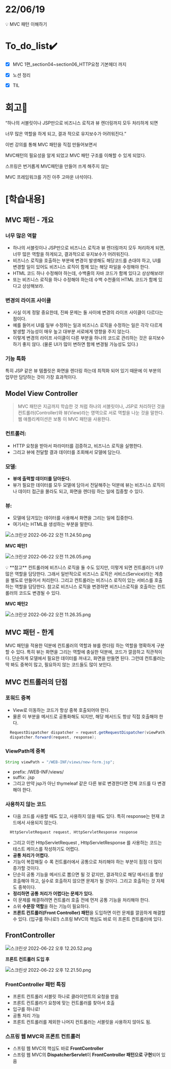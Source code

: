 # 22/06/19
<aside>
💡 MVC 패턴 이해하기

</aside>

# To_do_list✔️



- [x]  MVC 1편_section04~section06_HTTP요청 기본헤더 까지
- [x]  노션 정리
- [x]  TIL



# 회고🤔

“하나의 서블릿이나 JSP만으로 비즈니스 로직과 뷰 렌더링까지 모두 처리하게 되면

너무 많은 역할을 하게 되고, 결과 적으로 유지보수가 어려워진다.”

이번 강의를 통해 MVC 패턴을 직접 만들어보면서 

MVC패턴의 필요성을 알게 되었고 MVC 패턴 구조를 이해할 수 있게 되었다.

스프링은 번거롭게 MVC패턴을 만들어 쓰게 해주지 않는

MVC 프레임워크를 가진 아주 고마운 녀석이다.

# [학습내용]



## **MVC 패턴 - 개요**

### **너무 많은 역할**

- 하나의 서블릿이나 JSP만으로 비즈니스 로직과 뷰 렌더링까지 모두 처리하게 되면, 너무 많은 역할을
하게되고, 결과적으로 유지보수가 어려워진다.
- 비즈니스 로직을 호출하는 부분에 변경이 발생해도 해당코드를 손대야 하고, UI를 변경할 일이 있어도 비즈니스 로직이 함께 있는 해당 파일을 수정해야 한다.
- HTML 코드 하나 수정해야 하는데, 수백줄의 자바 코드가 함께 있다고 상상해보라!
- 또는 비즈니스 로직을 하나 수정해야 하는데 수백 수천줄의 HTML 코드가 함께 있다고 상상해보라.

### **변경의 라이프 사이클**

- 사실 이게 정말 중요한데, 진짜 문제는 둘 사이에 변경의 라이프 사이클이 다르다는 점이다.
- 예를 들어서 UI를 일부 수정하는 일과 비즈니스 로직을 수정하는 일은 각각 다르게 발생할 가능성이 매우 높고 대부분 서로에게 영향을 주지 않는다.
- 이렇게 변경의 라이프 사이클이 다른 부분을 하나의 코드로 관리하는 것은 유지보수하기 좋지 않다. 
(물론 UI가 많이 변하면 함께 변경될 가능성도 있다.)

### **기능 특화**

특히 JSP 같은 뷰 템플릿은 화면을 렌더링 하는데 최적화 되어 있기 때문에 이 부분의 업무만 담당하는 것이
가장 효과적이다.

## **Model View Controller**

> MVC 패턴은 지금까지 학습한 것 처럼 하나의 서블릿이나, JSP로 처리하던 것을 컨트롤러(Controller)와
뷰(View)라는 영역으로 서로 역할을 나눈 것을 말한다. 웹 애플리케이션은 보통 이 MVC 패턴을 사용한다.
> 

### **컨트롤러**:

- HTTP 요청을 받아서 파라미터를 검증하고, 비즈니스 로직을 실행한다.
- 그리고 뷰에 전달할 결과 데이터를 조회해서 모델에 담는다.

### **모델**:

- **뷰에 출력할 데이터를 담아둔다.**
- 뷰가 필요한 데이터를 모두 모델에 담아서 전달해주는 덕분에 뷰는 비즈니스 로직이나 데이터 접근을 몰라도 되고, 화면을 렌더링 하는 일에 집중할 수 있다.

### **뷰**:

- 모델에 담겨있는 데이터를 사용해서 화면을 그리는 일에 집중한다.
- 여기서는 HTML을 생성하는 부분을 말한다.

![스크린샷 2022-06-22 오전 11.24.50.png](https://s3.us-west-2.amazonaws.com/secure.notion-static.com/a1e71d2a-e09d-4f81-9dc6-ea6db4b610dd/%E1%84%89%E1%85%B3%E1%84%8F%E1%85%B3%E1%84%85%E1%85%B5%E1%86%AB%E1%84%89%E1%85%A3%E1%86%BA_2022-06-22_%E1%84%8B%E1%85%A9%E1%84%8C%E1%85%A5%E1%86%AB_11.24.50.png?X-Amz-Algorithm=AWS4-HMAC-SHA256&X-Amz-Content-Sha256=UNSIGNED-PAYLOAD&X-Amz-Credential=AKIAT73L2G45EIPT3X45%2F20220630%2Fus-west-2%2Fs3%2Faws4_request&X-Amz-Date=20220630T022957Z&X-Amz-Expires=86400&X-Amz-Signature=3b755b28dc3d39b55aa3bc51f9f90e1f44cbbb3952c735321bbd3b4952db9e7d&X-Amz-SignedHeaders=host&response-content-disposition=filename%20%3D%22%25E1%2584%2589%25E1%2585%25B3%25E1%2584%258F%25E1%2585%25B3%25E1%2584%2585%25E1%2585%25B5%25E1%2586%25AB%25E1%2584%2589%25E1%2585%25A3%25E1%2586%25BA%25202022-06-22%2520%25E1%2584%258B%25E1%2585%25A9%25E1%2584%258C%25E1%2585%25A5%25E1%2586%25AB%252011.24.50.png%22&x-id=GetObject)

**MVC 패턴1**

![스크린샷 2022-06-22 오전 11.26.05.png](https://s3.us-west-2.amazonaws.com/secure.notion-static.com/347b9f3e-bb88-44e6-8516-9d51bec9737a/%E1%84%89%E1%85%B3%E1%84%8F%E1%85%B3%E1%84%85%E1%85%B5%E1%86%AB%E1%84%89%E1%85%A3%E1%86%BA_2022-06-22_%E1%84%8B%E1%85%A9%E1%84%8C%E1%85%A5%E1%86%AB_11.26.05.png?X-Amz-Algorithm=AWS4-HMAC-SHA256&X-Amz-Content-Sha256=UNSIGNED-PAYLOAD&X-Amz-Credential=AKIAT73L2G45EIPT3X45%2F20220630%2Fus-west-2%2Fs3%2Faws4_request&X-Amz-Date=20220630T023011Z&X-Amz-Expires=86400&X-Amz-Signature=e7d33f6b438a5bfdd718d6fa006fc431d2683a76096694dadca47ecf39c6a059&X-Amz-SignedHeaders=host&response-content-disposition=filename%20%3D%22%25E1%2584%2589%25E1%2585%25B3%25E1%2584%258F%25E1%2585%25B3%25E1%2584%2585%25E1%2585%25B5%25E1%2586%25AB%25E1%2584%2589%25E1%2585%25A3%25E1%2586%25BA%25202022-06-22%2520%25E1%2584%258B%25E1%2585%25A9%25E1%2584%258C%25E1%2585%25A5%25E1%2586%25AB%252011.26.05.png%22&x-id=GetObject)

<aside>
💡 **참고**
컨트롤러에 비즈니스 로직을 둘 수도 있지만, 이렇게 되면 컨트롤러가 너무 많은 역할을 담당한다. 
그래서 일반적으로 비즈니스 로직은 서비스(Service)라는 계층을 별도로 만들어서 처리한다. 
그리고 컨트롤러는 비즈니스 로직이 있는 서비스를 호출하는 역할을 담당한다. 
참고로 비즈니스 로직을 변경하면 비즈니스로직을 호출하는 컨트롤러의 코드도 변경될 수 있다.

</aside>

**MVC 패턴2**

![스크린샷 2022-06-22 오전 11.26.35.png](https://s3.us-west-2.amazonaws.com/secure.notion-static.com/8c3ebe7d-e7e3-4e2b-9028-24780a4b5deb/%E1%84%89%E1%85%B3%E1%84%8F%E1%85%B3%E1%84%85%E1%85%B5%E1%86%AB%E1%84%89%E1%85%A3%E1%86%BA_2022-06-22_%E1%84%8B%E1%85%A9%E1%84%8C%E1%85%A5%E1%86%AB_11.26.35.png?X-Amz-Algorithm=AWS4-HMAC-SHA256&X-Amz-Content-Sha256=UNSIGNED-PAYLOAD&X-Amz-Credential=AKIAT73L2G45EIPT3X45%2F20220630%2Fus-west-2%2Fs3%2Faws4_request&X-Amz-Date=20220630T023024Z&X-Amz-Expires=86400&X-Amz-Signature=5717fba3a0b51c2e66248e8d52fb859ae50ed147a9ba56c495ffc69e07e24d59&X-Amz-SignedHeaders=host&response-content-disposition=filename%20%3D%22%25E1%2584%2589%25E1%2585%25B3%25E1%2584%258F%25E1%2585%25B3%25E1%2584%2585%25E1%2585%25B5%25E1%2586%25AB%25E1%2584%2589%25E1%2585%25A3%25E1%2586%25BA%25202022-06-22%2520%25E1%2584%258B%25E1%2585%25A9%25E1%2584%258C%25E1%2585%25A5%25E1%2586%25AB%252011.26.35.png%22&x-id=GetObject)

## **MVC 패턴 - 한계**

MVC 패턴을 적용한 덕분에 컨트롤러의 역할과 뷰를 렌더링 하는 역할을 명확하게 구분할 수 있다.
특히 뷰는 화면을 그리는 역할에 충실한 덕분에, 코드가 깔끔하고 직관적이다. 단순하게 모델에서 필요한
데이터를 꺼내고, 화면을 만들면 된다.
그런데 컨트롤러는 딱 봐도 중복이 많고, 필요하지 않는 코드들도 많이 보인다.

## **MVC 컨트롤러의 단점**

### **포워드 중복**

- View로 이동하는 코드가 항상 중복 호출되어야 한다.
- 물론 이 부분을 메서드로 공통화해도 되지만, 해당 메서드도 항상 직접 호출해야 한다.

```java
  RequestDispatcher dispatcher = request.getRequestDispatcher(viewPath);
  dispatcher.forward(request, response);
```

### **ViewPath에 중복**

```java
String viewPath = "/WEB-INF/views/new-form.jsp";
```

- prefix: /WEB-INF/views/
- suffix: .jsp
- 그리고 만약 jsp가 아닌 thymeleaf 같은 다른 뷰로 변경한다면 전체 코드를 다 변경해야 한다.

### **사용하지 않는 코드**

- 다음 코드를 사용할 때도 있고, 사용하지 않을 때도 있다. 특히 response는 현재 코드에서 사용되지
않는다.

```java
  HttpServletRequest request, HttpServletResponse response
```

- 그리고 이런 HttpServletRequest , HttpServletResponse 를 사용하는 코드는 테스트 케이스를
작성하기도 어렵다.
- **공통 처리가 어렵다.**
- 기능이 복잡해질 수 록 컨트롤러에서 공통으로 처리해야 하는 부분이 점점 더 많이 증가할 것이다.
- 단순히 공통 기능을 메서드로 뽑으면 될 것 같지만, 결과적으로 해당 메서드를 항상 호출해야 하고, 실수로 호출하지 않으면 문제가 될 것이다. 그리고 호출하는 것 자체도 중복이다.
- **정리하면 공통 처리가 어렵다는 문제가 있다.**
- 이 문제를 해결하려면 컨트롤러 호출 전에 먼저 공통 기능을 처리해야 한다.
- 소위 **수문장 역할**을 하는 기능이 필요하다.
- **프론트 컨트롤러(Front Controller) 패턴**을 도입하면 이런 문제를 깔끔하게 해결할 수 있다.
(입구를 하나로!) 스프링 MVC의 핵심도 바로 이 프론트 컨트롤러에 있다.

## FrontController

![스크린샷 2022-06-22 오후 12.20.52.png](https://s3.us-west-2.amazonaws.com/secure.notion-static.com/92656cf1-ae36-472f-a4e3-c16fc5299ff0/%E1%84%89%E1%85%B3%E1%84%8F%E1%85%B3%E1%84%85%E1%85%B5%E1%86%AB%E1%84%89%E1%85%A3%E1%86%BA_2022-06-22_%E1%84%8B%E1%85%A9%E1%84%92%E1%85%AE_12.20.52.png?X-Amz-Algorithm=AWS4-HMAC-SHA256&X-Amz-Content-Sha256=UNSIGNED-PAYLOAD&X-Amz-Credential=AKIAT73L2G45EIPT3X45%2F20220630%2Fus-west-2%2Fs3%2Faws4_request&X-Amz-Date=20220630T023041Z&X-Amz-Expires=86400&X-Amz-Signature=1da6bf6e8421a0ddc9706bc0a61feca13e8c9f3ed9baa3e881825b7d7f403a5d&X-Amz-SignedHeaders=host&response-content-disposition=filename%20%3D%22%25E1%2584%2589%25E1%2585%25B3%25E1%2584%258F%25E1%2585%25B3%25E1%2584%2585%25E1%2585%25B5%25E1%2586%25AB%25E1%2584%2589%25E1%2585%25A3%25E1%2586%25BA%25202022-06-22%2520%25E1%2584%258B%25E1%2585%25A9%25E1%2584%2592%25E1%2585%25AE%252012.20.52.png%22&x-id=GetObject)

**프론트 컨트롤러 도입 후**

![스크린샷 2022-06-22 오후 12.21.50.png](https://s3.us-west-2.amazonaws.com/secure.notion-static.com/2e290a4a-32b6-4701-9a04-06974a26c8e7/%E1%84%89%E1%85%B3%E1%84%8F%E1%85%B3%E1%84%85%E1%85%B5%E1%86%AB%E1%84%89%E1%85%A3%E1%86%BA_2022-06-22_%E1%84%8B%E1%85%A9%E1%84%92%E1%85%AE_12.21.50.png?X-Amz-Algorithm=AWS4-HMAC-SHA256&X-Amz-Content-Sha256=UNSIGNED-PAYLOAD&X-Amz-Credential=AKIAT73L2G45EIPT3X45%2F20220630%2Fus-west-2%2Fs3%2Faws4_request&X-Amz-Date=20220630T023054Z&X-Amz-Expires=86400&X-Amz-Signature=12c17d2584035fa0d3eee43a7ee4d24958219570a8e9b480beb62695b486c48f&X-Amz-SignedHeaders=host&response-content-disposition=filename%20%3D%22%25E1%2584%2589%25E1%2585%25B3%25E1%2584%258F%25E1%2585%25B3%25E1%2584%2585%25E1%2585%25B5%25E1%2586%25AB%25E1%2584%2589%25E1%2585%25A3%25E1%2586%25BA%25202022-06-22%2520%25E1%2584%258B%25E1%2585%25A9%25E1%2584%2592%25E1%2585%25AE%252012.21.50.png%22&x-id=GetObject)

### **FrontController 패턴 특징**

- 프론트 컨트롤러 서블릿 하나로 클라이언트의 요청을 받음
- 프론트 컨트롤러가 요청에 맞는 컨트롤러를 찾아서 호출
- 입구를 하나로!
- 공통 처리 가능
- 프론트 컨트롤러를 제외한 나머지 컨트롤러는 서블릿을 사용하지 않아도 됨.

### **스프링 웹 MVC와 프론트 컨트롤러**

- 스프링 웹 MVC의 핵심도 바로 **FrontController**
- 스프링 웹 MVC의 **DispatcherServlet**이 **FrontController 패턴으로 구현**되어 있음
